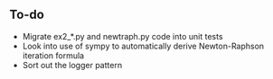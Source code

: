 ## To-do

* Migrate ex2_*.py and newtraph.py code into unit tests
* Look into use of sympy to automatically derive Newton-Raphson iteration formula
* Sort out the logger pattern

